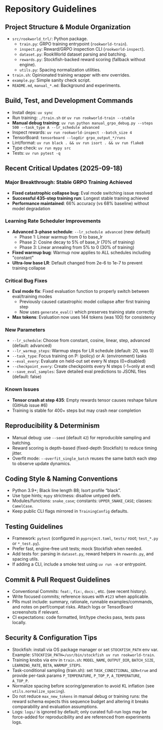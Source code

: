 # Repository Guidelines

## Project Structure & Module Organization
- `src/rookworld_trl/`: Python package.
  - `train.py`: GRPO training entrypoint (`rookworld-train`).
  - `inspect.py`: Reward/GRPO inspection CLI (`rookworld-inspect`).
  - `dataset.py`: RookWorld dataset parsing and batching.
  - `rewards.py`: Stockfish-backed reward scoring (fallback without engine).
  - `utils.py`: Spacing normalization utilities.
- `train.sh`: Opinionated training wrapper with env overrides.
- `example.py`: Simple sanity check script.
- `README.md`, `manual_*.md`: Background and experiments.

## Build, Test, and Development Commands
- Install deps: `uv sync`
- Run training: `./train.sh` or `uv run rookworld-train --stable`
- **Manual debug training**: `uv run python manual_grpo_debug.py --steps 500 --task_type A --lr_schedule advanced`
- Inspect rewards: `uv run rookworld-inspect --batch_size 4`
- TensorBoard: `tensorboard --logdir grpo_output_*/runs`
- Lint/format: `uv run black . && uv run isort . && uv run flake8`
- Type check: `uv run mypy src`
- Tests: `uv run pytest -q`

## Recent Critical Updates (2025-09-18)

### Major Breakthrough: Stable GRPO Training Achieved
- **Fixed catastrophic collapse bug**: Eval mode switching issue resolved
- **Successful 435-step training run**: Longest stable training achieved
- **Performance maintained**: 66% accuracy (vs 68% baseline) without model degradation

### Learning Rate Scheduler Improvements
- **Advanced 3-phase schedule**: `--lr_schedule advanced` (new default)
  - Phase 1: Linear warmup from 0 to base_lr
  - Phase 2: Cosine decay to 5% of base_lr (70% of training)
  - Phase 3: Linear annealing from 5% to 0 (30% of training)
- **Fixed warmup bug**: Warmup now applies to ALL schedules including "constant"
- **Ultra-low base LR**: Default changed from 2e-6 to 1e-7 to prevent training collapse

### Critical Bug Fixes
- **Eval mode fix**: Fixed evaluation function to properly switch between eval/training modes
  - Previously caused catastrophic model collapse after first training step
  - Now uses `generate_eval()` which preserves training state correctly
- **Max tokens**: Evaluation now uses 144 tokens (was 100) for consistency

### New Parameters
- `--lr_schedule`: Choose from constant, cosine, linear, step, advanced (default: advanced)
- `--lr_warmup_steps`: Warmup steps for LR schedule (default: 20, was 0)
- `--task_type`: Focus training on P: (policy) or A: (environment) tasks
- `--eval_every`: Evaluate on held-out set every N steps (0=disabled)
- `--checkpoint_every`: Create checkpoints every N steps (-1=only at end)
- `--save_eval_samples`: Save detailed eval predictions to JSONL files (default: false)

### Known Issues
- **Tensor crash at step 435**: Empty rewards tensor causes reshape failure (GitHub issue #6)
- Training is stable for 400+ steps but may crash near completion

## Reproducibility & Determinism
- Manual debug: use `--seed` (default `42`) for reproducible sampling and batching.
- Reward scoring is depth-based (fixed-depth Stockfish) to reduce timing jitter.
- Overfit mode: `--overfit_single_batch` reuses the same batch each step to observe update dynamics.

## Coding Style & Naming Conventions
- Python 3.9+; Black line length 88; Isort profile “black”.
- Use type hints; `mypy` strictness: disallow untyped defs.
- Modules/functions: `snake_case`; constants: `UPPER_SNAKE_CASE`; classes: `CamelCase`.
- Keep public CLI flags mirrored in `TrainingConfig` defaults.

## Testing Guidelines
- Framework: `pytest` (configured in `pyproject.toml`, `tests/` root; `test_*.py` or `*_test.py`).
- Prefer fast, engine-free unit tests; mock Stockfish when needed.
- Add tests for: parsing in `dataset.py`, reward helpers in `rewards.py`, and spacing utils.
- If adding a CLI, include a smoke test using `uv run -m` or entrypoint.

## Commit & Pull Request Guidelines
- Conventional Commits: `feat:`, `fix:`, `docs:`, etc. (see recent history).
- Write focused commits; reference issues with `#123` when applicable.
- PRs must include: summary, rationale, runnable examples/commands, and notes on perf/compat risks. Attach logs or TensorBoard screenshots if relevant.
- CI expectations: code formatted, lint/type checks pass, tests pass locally.

## Security & Configuration Tips
- Stockfish: install via OS package manager or set `STOCKFISH_PATH` env var. Example: `STOCKFISH_PATH=/usr/bin/stockfish uv run rookworld-train`.
- Training knobs via env in `train.sh`: `MODEL_NAME`, `OUTPUT_DIR`, `BATCH_SIZE`, `LEARNING_RATE`, `BETA`, `WARMUP_STEPS`.
- Task-conditional sampling (train.sh): set `TASK_CONDITIONAL_GEN=true` and provide per-task params `P_TEMPERATURE`, `P_TOP_P`, `A_TEMPERATURE`, `A_TOP_P`.
- Normalize spacing before scoring/generation to avoid KL inflation (see `utils.normalize_spacing`).
 - Do not reduce `max_new_tokens` in manual debug or training runs: the reward schema expects this sequence budget and altering it breaks comparability and evaluation assumptions.
 - Logs: `logs/` is ignored by default; only curated full-run logs may be force-added for reproducibility and are referenced from experiments logs.
